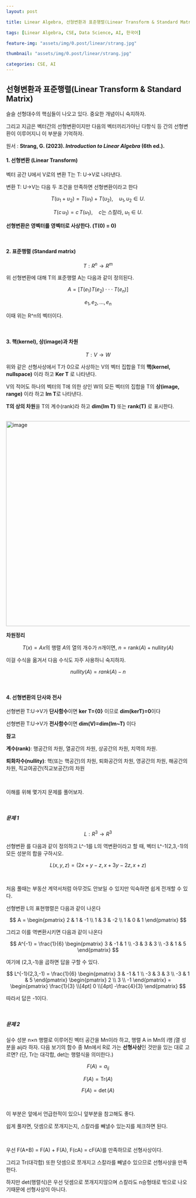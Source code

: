 ```yaml
---
layout: post

title: Linear Algebra, 선형변환과 표준행렬(Linear Transform & Standard Matrix)

tags: [Linear Algebra, CSE, Data Science, AI, 한국어]

feature-img: "assets/img/0.post/linear/strang.jpg"

thumbnail: "assets/img/0.post/linear/strang.jpg"

categories: CSE, AI
---
```


## 선형변환과 표준행렬(Linear Transform & Standard Matrix)

슬슬 선형대수의 핵심들이 나오고 있다. 중요한 개념이니 숙지하자. <br>

그리고 지금은 벡터간의 선형변환이지만 다음의 벡터끼리가아닌 다항식 등 간의 선형변환이 이루어지니 이 부분을 기억하자. <br>

원서 : **Strang, G. (2023). *Introduction to Linear Algebra* (6th ed.).** <br>

#### 1. 선형변환 (Linear Transform)

벡터 공간 U에서 V로의 변환 T는 T: U→V로 나타낸다. <br>

변환 T: U→V는 다음 두 조건을 만족하면 선형변환이라고 한다 <br>

$$
T(u_1 + u_2) = T(u_1) + T(u_2), \quad u_1, u_2 \in U.
$$

$$
T(c\,u_1) = c\,T(u_1), \quad c \text{는 스칼라}, \ u_1 \in U.
$$

**선형변환은 영벡터를 영벡터로 사상한다. (T(0) = 0)**

<br>

#### 2. 표준행렬 (Standard matrix)

$$
T:R^{n}\rightarrow R^{m}
$$

위 선형변환에 대해 T의 표준행렬 A는 다음과 같이 정의된다.

$$
A=[T(e_{1})T(e_{2})\cdot\cdot\cdot T(e_{n})]
$$

$$
e_{1}, e_{2}, \dots, e_{n}
$$

이때 위는 R^n의 벡터이다.

<br>

#### 3. 핵(kernel), 상(image)과 차원

$$
T:V→W
$$

위와 같은 선형사상에서 T가 0으로 사상하는 V의 벡터 집합을 T의 **핵(kernel, nullspace)** 이라 하고 **Ker T** 로 나타낸다.<br>

V의 적어도 하나의 벡터의 T에 의한 상인 W의 모든 벡터의 집합을 T의 **상(image, range)** 이라 하고 **Im T**로 나타낸다.<br>

**T의 상의 차원**을 T의 계수(rank)라 하고 **dim(Im T)** 또는 **rank(T)** 로 표시한다.<br>

<br>
<img width="762" height="561" alt="image" src="https://github.com/user-attachments/assets/77fe156c-472c-4c44-9bce-82a3d24b827a" />


**차원정리** <br>

$$
T(x) = Ax \text{의 행렬 } A \text{의 열의 개수가 } n \text{개이면, } n = \mathrm{rank}(A) + \mathrm{nullity}(A)
$$

이걸 수식을 옮겨서 다음 수식도 자주 사용하니 숙지하자.

$$
nullity(A) = rank(A) - n
$$

<br>

#### 4. 선형변환의 단사와 전사

선형변환 T:U→V가 **단사함수**이면 **ker T={0}** 이므로 **dim(kerT)=0**이다 <br>

선형변환 T:U→V가 **전사함수**이면 **dim(V)=dim(Im~T)** 이다

**참고**<br>

**계수(rank)**: 행공간의 차원, 열공간의 차원, 상공간의 차원, 치역의 차원.<br>

**퇴화차수(nullity)**: 핵(또는 핵공간)의 차원, 퇴화공간의 차원, 영공간의 차원, 해공간의 차원, 직교여공간(직교보공간)의 차원

<br>

이해를 위해 몇가지 문제를 풀어보자.

<br>

##### 문제 1

$$
L:R^{3}\rightarrow R^{3}
$$

선형변환 를 다음과 같이 정의하고 L^-1를 L의 역변환이라고 할 때, 벡터 L^-1(2,3,-1)의 모든 성분의 합을 구하시오.

$$
L(x,y,z)=(2x+y-z, x+3y-2z, x+z)
$$

<br>

처음 풀때는 부동산 계약서처럼 아무것도 안보일 수 있지만 익숙하면 쉽게 전개할 수 있다. <br>

선형변환 L의 표현행렬은 다음과 같이 나온다

$$
A = \begin{pmatrix}
2 & 1 & -1 \\
1 & 3 & -2 \\
1 & 0 & 1
\end{pmatrix}
$$

그리고 이를 역변환시키면 다음과 같이 나온다

$$
A^{-1} = \frac{1}{6} \begin{pmatrix}
3 & -1 & 1 \\
-3 & 3 & 3 \\
-3 & 1 & 5
\end{pmatrix}
$$

여기에 (2,3,-1)을 곱하면 답을 구할 수 있다.

$$
L^{-1}(2,3,-1) 
= \frac{1}{6} 
\begin{pmatrix}
3 & -1 & 1 \\
-3 & 3 & 3 \\
-3 & 1 & 5
\end{pmatrix}
\begin{pmatrix}
2 \\ 3 \\ -1
\end{pmatrix}
= \begin{pmatrix}
\frac{1}{3} \\[4pt]
0 \\[4pt]
-\frac{4}{3}
\end{pmatrix}
$$

따라서 답은 -1이다.

<br>

##### 문제 2

실수 성분 n×n 행렬로 이루어진 벡터 공간을 Mn이라 하고, 행렬 A in Mn의 i행 j열 성분을 aij라 하자. 다음 보기의 함수 중 Mn에서 R로 가는 **선형사상**인 것만을 있는 대로 고르면? (단, Tr는 대각합, det는 행렬식을 의미한다.)<br>

$$
F(A) = a_{ij}
$$

$$
F(A) = \mathrm{Tr}(A)
$$

$$
F(A) = \det(A)
$$

<br>

이 부분은 앞에서 언급한적이 있으니 앞부분을 참고해도 좋다.<br>

쉽게 풀자면, 덧셈으로 쪼개지는지, 스칼라를 빼낼수 있는지를 체크하면 된다. <br>

<br>

우선 F(A+B) = F(A) + F(A), F(cA) = cF(A)를 만족하므로 선형사상이다.<br>

그리고 Tr(대각합) 또한 덧셈으로 쪼개지고 스칼라를 빼낼수 있으므로 선형사상을 만족한다.<br>

하지만 det(행렬식)은 우선 덧셈으로 쪼개지지않으며 스칼라도 n승형태로 밖으로 나오기때문에 선형사상이 아니다.
